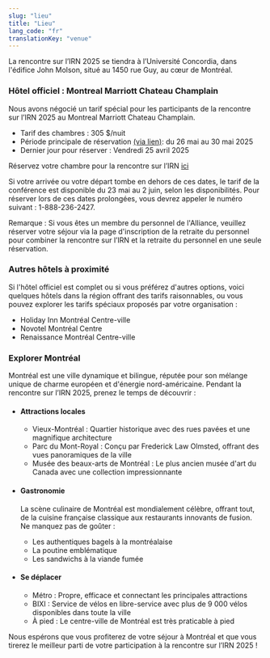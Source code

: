 ```yaml
---
slug: "lieu"
title: "Lieu"
lang_code: "fr"
translationKey: "venue"
---
```


La rencontre sur l’IRN 2025 se tiendra à l’Université Concordia, dans l'édifice John Molson, situé au 1450 rue Guy, au cœur de Montréal. 

### Hôtel officiel : Montreal Marriott Chateau Champlain 
Nous avons négocié un tarif spécial pour les participants de la rencontre sur l’IRN 2025 au Montreal Marriott Chateau Champlain. 

  * Tarif des chambres : 305 $/nuit 
  * Période principale de réservation <a href="https://www.marriott.com/event-reservations/reservation-link.mi?id=1738986767218&key=GRP&guestreslink2=true&app=resvlink" target="_blank">(via lien)</a>: du 26 mai au 30 mai 2025 
  * Dernier jour pour réserver : Vendredi 25 avril 2025 
  
Réservez votre chambre pour la rencontre sur l’IRN <a href="https://www.marriott.com/event-reservations/reservation-link.mi?id=1738986767218&key=GRP&guestreslink2=true&app=resvlink" target="_blank">ici</a>

Si votre arrivée ou votre départ tombe en dehors de ces dates, le tarif de la conférence est disponible du 23 mai au 2 juin, selon les disponibilités. Pour réserver lors de ces dates prolongées, vous devrez appeler le numéro suivant : 1-888-236-2427.

Remarque : Si vous êtes un membre du personnel de l'Alliance, veuillez réserver votre séjour via la page d'inscription de la retraite du personnel pour combiner la rencontre sur l’IRN et la retraite du personnel en une seule réservation. 

### Autres hôtels à proximité 
Si l'hôtel officiel est complet ou si vous préférez d'autres options, voici quelques hôtels dans la région offrant des tarifs raisonnables, ou vous pouvez explorer les tarifs spéciaux proposés par votre organisation : 

  * Holiday Inn Montréal Centre-ville 
  * Novotel Montréal Centre 
  * Renaissance Montréal Centre-ville 
 
### Explorer Montréal 
Montréal est une ville dynamique et bilingue, réputée pour son mélange unique de charme européen et d'énergie nord-américaine. Pendant la rencontre sur l’IRN 2025, prenez le temps de découvrir : 


* #### Attractions locales 


   * Vieux-Montréal : Quartier historique avec des rues pavées et une magnifique architecture 
   * Parc du Mont-Royal : Conçu par Frederick Law Olmsted, offrant des vues panoramiques de la ville 
   * Musée des beaux-arts de Montréal : Le plus ancien musée d'art du Canada avec une collection impressionnante 



* #### Gastronomie 
  La scène culinaire de Montréal est mondialement célèbre, offrant tout, de la cuisine française classique aux restaurants innovants de fusion. Ne manquez pas de goûter : 
    * Les authentiques bagels à la montréalaise 
    * La poutine emblématique 
    * Les sandwichs à la viande fumée 


* #### Se déplacer 
   * Métro : Propre, efficace et connectant les principales attractions 
   * BIXI : Service de vélos en libre-service avec plus de 9 000 vélos disponibles dans toute la ville 
   * À pied : Le centre-ville de Montréal est très praticable à pied 


Nous espérons que vous profiterez de votre séjour à Montréal et que vous tirerez le meilleur parti de votre participation à la rencontre sur l’IRN 2025 ! 

<!--

Halifax Convention Centre est situé au [1675 Argyle Street, Halifax](https://maps.app.goo.gl/QTG9JZWzJoicKHEF7).
Nous vous prions de vous présenter au Centre environ 15 minutes avant le début de la 1re journée afin de disposer
d’assez de temps pour vous inscrire et trouver une place.

La Conférence de la Rencontre sur l’IRN se déroulera au Convention Hall Level (niveau de la salle des congrès). La
majeure partie de nos activités se dérouleront dans la salle des plénières/salle principale C4. Renseignez-vous au moyen
des écrans numériques affichant les horaires du programme un peu partout dans l’espace de l’évènement, et orientez-vous
à l’aide des panneaux se trouvant à l’entrée des salles de réunion.

<img src="/map.png" class="w-100" alt="Venue Map" title="Venue Map" />

## Stationnement

Pour ceux et celles qui se rendront en voiture à la conférence, le stationnement est disponible dans le Nova Centre, dont l’entrée se trouve sur Grafton Street. En plus du stationnement payant sur place, plusieurs autres grandes aires de stationnement payant sont disponibles à proximité du Centre. Cliquez sur le lien [Où garer à Halifax](https://downtownhalifax.ca/parking) pour plus d’informations.

## Rassemblement convivial avec ACENET

Une réunion informelle sera organisée le dimanche 26 mai en soirée pour les participantes et participants habitant dans
la région ou qui arrivent en ville ce jour-là. Planifiez votre voyage en conséquence et venez rencontrer vos collègues
et vos connaissances, anciens et nouveaux.

## Que faire à Halifax

En marge de la rencontre sur l’IRN, il y aura beaucoup de choses à voir et à faire à Halifax !

En voici quelques suggestions :

* Se promener le long du magnifique front de mer d'Halifax
* Se promener dans les jardins publics ou faire du jogging dans le parc Point Pleasant
* Visiter les nombreux musées et galeries d'art, notamment le Musée maritime de l'Atlantique, le Musée canadien de l'immigration au Quai 21 et la Galerie d'art de la Nouvelle-Écosse.
* Visiter la brasserie Keith's ou le Site historique national de la Citadelle d'Halifax
* Faire le tour de la ville depuis les rues et la mer en sautant dans le Harbour Hopper
* Visiter les cafés et les boutiques des rues Agricola et Kaye, dans le quartier nord d'Halifax.

Halifax regorge de choses à faire. Pour plus d'informations, visitez le site Web du tourisme local en [cliquant ici](https://www.novascotia.com/trip-ideas/stories/perfect-one-three-day-halifax-itinerary).
-->